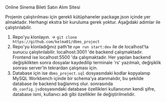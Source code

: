 Online Sinema Bileti Satın Alım Sitesi

Projenin çalıştırılması için gerekli kütüphaneler package.json içinde yer almaktadır. Herhangi ekstra bir kuruluma gerek yoktur. Aşağıdaki adımlar ile çalıştırılabilir.

1. Repo'yu klonlayın. -> `git clone https://github.com/kelma01/dbms_project`
2. Repo'yu klonladığınız path'te `npm run start:dev` ile de localhost'ta sunucu çalıştırılabilir. localhost:3001 'de backend çalışmaktadır. Frontend ise localhost:5500 'da çalışmaktadır. Her yapılan backend değişiklikten sonra dosyalar kaydedilip terminale 'rs' yazılmalı, değişiklik sonrası server'in tekrardan çalışması için.
3. Database için ise `dbms_project.sql` dosyasındaki kodlar kopyalanıp MySQL Workbench içinde bir schema'ya atanmalıdır, bu şekilde database ile backend bağlanmış olur. sonrasında  `db_config.js`dosyasındaki database özellikleri kullanıcının kendi şifre, database ismi, kullanıcı adı gibi özellikler ile değiştirilmelidir.
